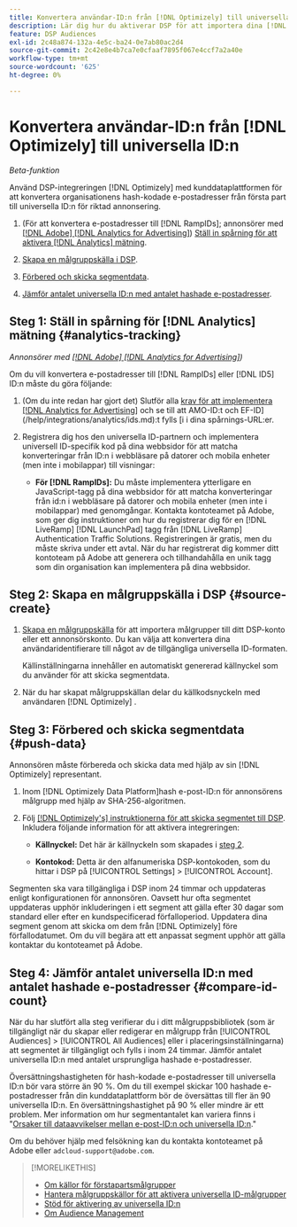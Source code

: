 ```yaml
---
title: Konvertera användar-ID:n från [!DNL Optimizely] till universella ID:n
description: Lär dig hur du aktiverar DSP för att importera dina [!DNL Optimizely] förstapartssegment.
feature: DSP Audiences
exl-id: 2c48a874-132a-4e5c-ba24-0e7ab80ac2d4
source-git-commit: 2c42e8e4b7ca7e0cfaaf7895f067e4ccf7a2a40e
workflow-type: tm+mt
source-wordcount: '625'
ht-degree: 0%

---
```


# Konvertera användar-ID:n från [!DNL Optimizely] till universella ID:n

*Beta-funktion*

Använd DSP-integreringen [!DNL Optimizely] med kunddataplattformen för att konvertera organisationens hash-kodade e-postadresser från första part till universella ID:n för riktad annonsering.

1. (För att konvertera e-postadresser till [!DNL RampIDs]<!-- or [!DNL ID5] IDs -->; annonsörer med [[!DNL Adobe] [!DNL Analytics for Advertising]](/help/integrations/analytics/overview.md)) [Ställ in spårning för att aktivera [!DNL Analytics] mätning](#analytics-tracking).

1. [Skapa en målgruppskälla i DSP](#source-create).

1. [Förbered och skicka segmentdata](#push-data).

1. [Jämför antalet universella ID:n med antalet hashade e-postadresser](#compare-id-count).

## Steg 1: Ställ in spårning för [!DNL Analytics] mätning {#analytics-tracking}

*Annonsörer med [[!DNL Adobe] [!DNL Analytics for Advertising]](/help/integrations/analytics/overview.md))*

Om du vill konvertera e-postadresser till [!DNL RampIDs] eller [!DNL ID5] ID:n måste du göra följande:

1. (Om du inte redan har gjort det) Slutför alla [krav för att implementera [!DNL Analytics for Advertising]](/help/integrations/analytics/prerequisites.md) och se till att AMO-ID:t och EF-ID](/help/integrations/analytics/ids.md):t fylls [i i dina spårnings-URL:er.

1. Registrera dig hos den universella ID-partnern och implementera universell ID-specifik kod på dina webbsidor för att matcha konverteringar från ID:n i webbläsare på datorer och mobila enheter (men inte i mobilappar) till visningar:

   * **För [!DNL RampIDs]:** Du måste implementera ytterligare en JavaScript-tagg på dina webbsidor för att matcha konverteringar från id:n i webbläsare på datorer och mobila enheter (men inte i mobilappar) med genomgångar. Kontakta kontoteamet på Adobe, som ger dig instruktioner om hur du registrerar dig för en [!DNL LiveRamp] [!DNL LaunchPad] tagg från [!DNL LiveRamp] Authentication Traffic Solutions. Registreringen är gratis, men du måste skriva under ett avtal. När du har registrerat dig kommer ditt kontoteam på Adobe att generera och tillhandahålla en unik tagg som din organisation kan implementera på dina webbsidor.

## Steg 2: Skapa en målgruppskälla i DSP {#source-create}

1. [Skapa en målgruppskälla](source-manage.md) för att importera målgrupper till ditt DSP-konto eller ett annonsörskonto. Du kan välja att konvertera dina användaridentifierare till något av de tillgängliga universella ID-formaten[](source-about.md).

   Källinställningarna innehåller en automatiskt genererad källnyckel som du använder för att skicka segmentdata.

1. När du har skapat målgruppskällan delar du källkodsnyckeln med användaren [!DNL Optimizely] .

## Steg 3: Förbered och skicka segmentdata {#push-data}

Annonsören måste förbereda och skicka data med hjälp av sin [!DNL Optimizely] representant.

1. Inom [!DNL Optimizely Data Platform]hash e-post-ID:n för annonsörens målgrupp med hjälp av SHA-256-algoritmen.

1. Följ [[!DNL Optimizely's] instruktionerna för att skicka segmentet till DSP](https://support.optimizely.com/hc/en-us/articles/27974930963981-Integrate-Adobe-Ads). Inkludera följande information för att aktivera integreringen:

   * **Källnyckel:** Det här är källnyckeln som skapades i [steg 2](#source-create).

   * **Kontokod:** Detta är den alfanumeriska DSP-kontokoden, som du hittar i DSP på [!UICONTROL Settings] > [!UICONTROL Account].

Segmenten ska vara tillgängliga i DSP inom 24 timmar och uppdateras enligt konfigurationen för annonsören. Oavsett hur ofta segmentet uppdateras upphör inkluderingen i ett segment att gälla efter 30 dagar som standard eller efter en kundspecificerad förfalloperiod. Uppdatera dina segment genom att skicka om dem från [!DNL Optimizely] före förfallodatumet. Om du vill begära att ett anpassat segment upphör att gälla kontaktar du kontoteamet på Adobe.

## Steg 4: Jämför antalet universella ID:n med antalet hashade e-postadresser {#compare-id-count}

När du har slutfört alla steg verifierar du i ditt målgruppsbibliotek (som är tillgängligt när du skapar eller redigerar en målgrupp från [!UICONTROL Audiences] > [!UICONTROL All Audiences] eller i placeringsinställningarna) att segmentet är tillgängligt och fylls i inom 24 timmar. Jämför antalet universella ID:n med antalet ursprungliga hashade e-postadresser.

Översättningshastigheten för hash-kodade e-postadresser till universella ID:n bör vara större än 90 %. Om du till exempel skickar 100 hashade e-postadresser från din kunddataplattform bör de översättas till fler än 90 universella ID:n. En översättningshastighet på 90 % eller mindre är ett problem. Mer information om hur segmentantalet kan variera finns i &quot;[Orsaker till dataavvikelser mellan e-post-ID:n och universella ID:n](#universal-ids-data-variances).&quot;

Om du behöver hjälp med felsökning kan du kontakta kontoteamet på Adobe eller `adcloud-support@adobe.com`.

>[!MORELIKETHIS]
>
>* [Om källor för förstapartsmålgrupper](/help/dsp/audiences/sources/source-about.md)
>* [Hantera målgruppskällor för att aktivera universella ID-målgrupper](source-manage.md)
>* [Stöd för aktivering av universella ID:n](/help/dsp/audiences/universal-ids.md)
>* [Om Audience Management](/help/dsp/audiences/audience-about.md)
